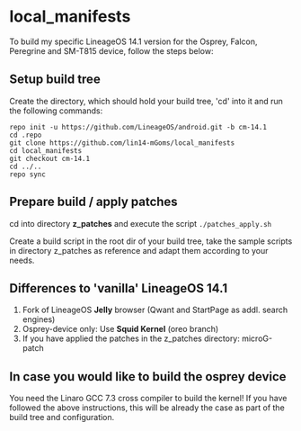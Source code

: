 # local_manifests

To build my specific LineageOS 14.1 version for the Osprey, Falcon, Peregrine and SM-T815 device, follow the steps below:

## Setup build tree
Create the directory, which should hold your build tree, 'cd' into it
and run the following commands:
```Shell session
repo init -u https://github.com/LineageOS/android.git -b cm-14.1
cd .repo
git clone https://github.com/lin14-mGoms/local_manifests
cd local_manifests
git checkout cm-14.1
cd ../..
repo sync
```

## Prepare build / apply patches
cd into directory **z_patches** and execute the script `./patches_apply.sh`

Create a build script in the root dir of your build tree, take the
sample scripts in directory z_patches as reference and adapt them according
to your needs.

## Differences to 'vanilla' LineageOS 14.1
1. Fork of LineageOS **Jelly** browser (Qwant and StartPage as addl. search engines)
2. Osprey-device only: Use **Squid Kernel** (oreo branch)
3. If you have applied the patches in the z_patches directory: microG-patch

## In case you would like to build the osprey device
You need the Linaro GCC 7.3 cross compiler to build the kernel! 
If you have followed the above instructions, this will be already the case as part of the build tree and configuration.
